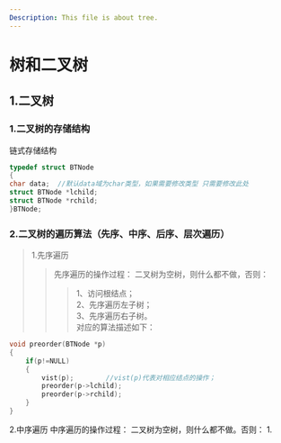 ```yaml
---
Description: This file is about tree.
---
```

# 树和二叉树
## 1.二叉树
### 1.二叉树的存储结构
链式存储结构
```c
typedef struct BTNode
{
char data;	//默认data域为char类型，如果需要修改类型 只需要修改此处
struct BTNode *lchild;
struct BTNode *rchild;
}BTNode;
```
### 2.二叉树的遍历算法（先序、中序、后序、层次遍历）
>1.先序遍历
>>先序遍历的操作过程：
>>二叉树为空树，则什么都不做，否则：
>>>1、访问根结点；<br>
>>>2、先序遍历左子树；<br>
>>>3、先序遍历右子树。<br>
对应的算法描述如下：
```c
void preorder(BTNode *p)
{
	if(p!=NULL)
	{
		vist(p);		//vist(p)代表对相应结点的操作；
		preorder(p->lchild);
		preorder(p->rchild);
	}
}
```
2.中序遍历
中序遍历的操作过程：
		二叉树为空树，则什么都不做。否则：
			1.
